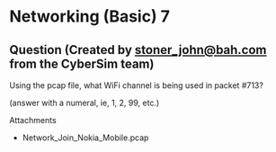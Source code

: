 # Networking (Basic) 7
## Question (Created by stoner_john@bah.com from the CyberSim team)

Using the pcap file, what WiFi channel is being used in packet #713?

(answer with a numeral, ie, 1, 2, 99, etc.)

Attachments
- Network_Join_Nokia_Mobile.pcap
